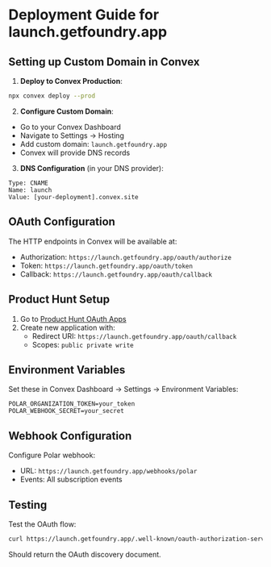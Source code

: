 # Deployment Guide for launch.getfoundry.app

## Setting up Custom Domain in Convex

1. **Deploy to Convex Production**:
```bash
npx convex deploy --prod
```

2. **Configure Custom Domain**:
- Go to your Convex Dashboard
- Navigate to Settings → Hosting
- Add custom domain: `launch.getfoundry.app`
- Convex will provide DNS records

3. **DNS Configuration** (in your DNS provider):
```
Type: CNAME
Name: launch
Value: [your-deployment].convex.site
```

## OAuth Configuration

The HTTP endpoints in Convex will be available at:
- Authorization: `https://launch.getfoundry.app/oauth/authorize`
- Token: `https://launch.getfoundry.app/oauth/token`
- Callback: `https://launch.getfoundry.app/oauth/callback`

## Product Hunt Setup

1. Go to [Product Hunt OAuth Apps](https://www.producthunt.com/v2/oauth/applications)
2. Create new application with:
   - Redirect URI: `https://launch.getfoundry.app/oauth/callback`
   - Scopes: `public private write`

## Environment Variables

Set these in Convex Dashboard → Settings → Environment Variables:
```
POLAR_ORGANIZATION_TOKEN=your_token
POLAR_WEBHOOK_SECRET=your_secret
```

## Webhook Configuration

Configure Polar webhook:
- URL: `https://launch.getfoundry.app/webhooks/polar`
- Events: All subscription events

## Testing

Test the OAuth flow:
```bash
curl https://launch.getfoundry.app/.well-known/oauth-authorization-server
```

Should return the OAuth discovery document.